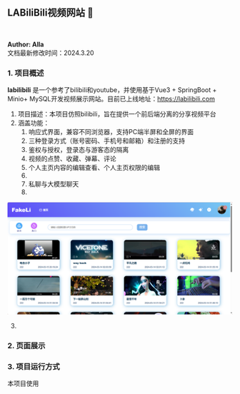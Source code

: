 ## LABiliBili视频网站 👋

<br>

**Author: Alla**<br>
文档最新修改时间：2024.3.20
<br>

### 1. 项目概述
**labilibili** 是一个参考了bilibili和youtube，并使用基于Vue3 + SpringBoot + Minio+ MySQL开发视频展示网站。目前已上线地址：https://labilibili.com <br/>
1. 项目描述：本项目仿照bilibili，旨在提供一个前后端分离的分享视频平台
2. 涵盖功能：
   1. 响应式界面，兼容不同浏览器，支持PC端半屏和全屏的界面
   2. 三种登录方式（账号密码、手机号和邮箱）和注册的支持
   3. 鉴权与授权，登录态与游客态的隔离
   4. 视频的点赞、收藏、弹幕、评论
   5. 个人主页内容的编辑查看、个人主页权限的编辑
   6. 
   7. 私聊与大模型聊天
   8. 

<div align=center><img src="./screenshots/首屏.png" alt="进程与线程" style="width: 800px;"/></div>

3. 

### 2. 页面展示

### 3. 项目运行方式
本项目使用